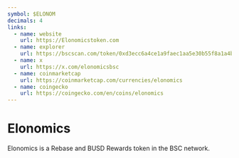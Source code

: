 ```yaml
---
symbol: $ELONOM
decimals: 4
links:
  - name: website
    url: https://Elonomicstoken.com
  - name: explorer
    url: https://bscscan.com/token/0xd3ecc6a4ce1a9faec1aa5e30b55f8a1a4b84f938
  - name: x
    url: https://x.com/elonomicsbsc
  - name: coinmarketcap
    url: https://coinmarketcap.com/currencies/elonomics
  - name: coingecko
    url: https://coingecko.com/en/coins/elonomics
---
```


# Elonomics

Elonomics is a Rebase and BUSD Rewards token in the BSC network.
